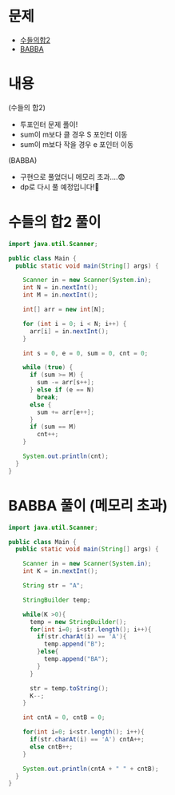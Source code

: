 # 문제
* [수들의합2](https://www.acmicpc.net/problem/2003)
* [BABBA](https://www.acmicpc.net/problem/9625)
# 내용 
(수들의 합2)
* 투포인터 문제 풀이!
* sum이 m보다 클 경우 S 포인터 이동
* sum이 m보다 작을 경우 e 포인터 이동 

(BABBA)
* 구현으로 풀었더니 메모리 초과....😨
* dp로 다시 풀 예정입니다!🤣

# 수들의 합2 풀이

```java
import java.util.Scanner;

public class Main {
  public static void main(String[] args) {

    Scanner in = new Scanner(System.in);
    int N = in.nextInt();
    int M = in.nextInt();

    int[] arr = new int[N];

    for (int i = 0; i < N; i++) {
      arr[i] = in.nextInt();
    }

    int s = 0, e = 0, sum = 0, cnt = 0;

    while (true) {
      if (sum >= M) {
        sum -= arr[s++];
      } else if (e == N)
        break;
      else {
        sum += arr[e++];
      }
      if (sum == M)
        cnt++;
    }

    System.out.println(cnt);
  }
}
```

# BABBA 풀이 (메모리 초과)
```java
import java.util.Scanner;

public class Main {
  public static void main(String[] args) {

    Scanner in = new Scanner(System.in);
    int K = in.nextInt();

    String str = "A";

    StringBuilder temp;

    while(K >0){
      temp = new StringBuilder();
      for(int i=0; i<str.length(); i++){
        if(str.charAt(i) == 'A'){
          temp.append("B");
        }else{
          temp.append("BA");
        }
      }

      str = temp.toString();
      K--;
    }

    int cntA = 0, cntB = 0;

    for(int i=0; i<str.length(); i++){
      if(str.charAt(i) == 'A') cntA++;
      else cntB++;
    }

    System.out.println(cntA + " " + cntB);
  }
}

```
